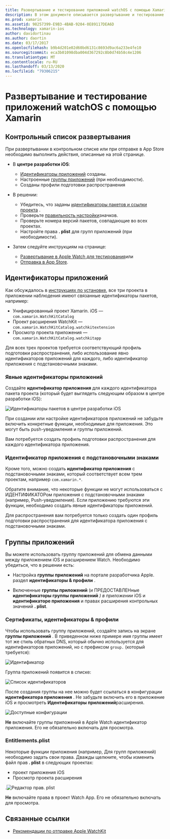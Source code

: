 ```yaml
---
title: Развертывание и тестирование приложений watchOS с помощью Xamarin
description: В этом документе описывается развертывание и тестирование приложений watchOS, созданных с помощью Xamarin. Он содержит контрольный список развертывания, обсуждает явные идентификаторы приложений с подстановочными знаками и рассматривает группы приложений.
ms.prod: xamarin
ms.assetid: 98257399-E9B3-4BAB-9204-0E89117DEA6D
ms.technology: xamarin-ios
author: davidortinau
ms.author: daortin
ms.date: 03/17/2017
ms.openlocfilehash: b9b4d201e02d60bd6131c8693d9ac6a233e4fe10
ms.sourcegitcommit: eca3b01098dba004d367292c8b0d74b58c4e1206
ms.translationtype: MT
ms.contentlocale: ru-RU
ms.lasthandoff: 03/13/2020
ms.locfileid: "79306215"
---
```

# <a name="deploying-and-testing-watchos-apps-with-xamarin"></a>Развертывание и тестирование приложений watchOS с помощью Xamarin

## <a name="deployment-checklist"></a>Контрольный список развертывания

При развертывании в контрольном списке или при отправке в App Store необходимо выполнить действия, описанные на этой странице.

- В **центре разработки iOS**:
  - [Идентификаторы приложений](#App_IDs) созданы.
  - Настроенные [группы приложений](#App_Groups) (при необходимости).
  - Созданы профили подготовки распространения

- В решении:

  - Убедитесь, что заданы [идентификаторы пакетов и ссылки проекта](~/ios/watchos/get-started/installation.md) .
  - Проверьте [правильность настройки](~/ios/watchos/app-fundamentals/icons.md)значков.
  - Проверьте номера версий пакетов, совпадающие во всех проектах.
  - Настройте права **. plist** для групп приложений (при необходимости).

- Затем следуйте инструкциям на странице:
  - [Развертывание в Apple Watch для тестирования](~/ios/watchos/deploy-test/device.md)или
  - [Отправка в App Store](~/ios/watchos/deploy-test/appstore.md).

<a name="App_IDs"/>

## <a name="app-ids"></a>Идентификаторы приложений

Как обсуждалось в [инструкциях по установке](~/ios/watchos/get-started/installation.md), все три проекта в приложении наблюдения имеют связанные идентификаторы пакетов, например:

- Унифицированный проект Xamarin. iOS — `com.xamarin.WatchKitCatalog`
- Проект расширения WatchKit — `com.xamarin.WatchKitCatalog.watchkitextension`
- Просмотр проекта приложения — `com.xamarin.WatchKitCatalog.watchkitapp`

Для всех трех проектов требуется соответствующий профиль подготовки распространения, либо использование явно идентификаторов приложений для каждого, либо идентификатор приложения с подстановочными знаками.

### <a name="explicit-app-ids"></a>Явные идентификаторы приложений

Создайте **идентификатор приложения** для каждого идентификатора пакета проекта (который будет выглядеть следующим образом в центре разработки iOS):

![Идентификаторы пакетов в центре разработки iOS](images/appids-specific-sml.png)

При создании или настройке идентификаторов приложений не забудьте включить конкретные функции, необходимые для приложения. Это могут быть push-уведомления и группы приложений.

Вам потребуется создать профиль подготовки распространения для каждого идентификатора приложения.

### <a name="wildcard-app-id"></a>Идентификатор приложения с подстановочными знаками

Кроме того, можно создать **идентификатор приложения** с подстановочными знаками, который соответствует всем трем проектам, например `com.xamarin.*`.

Обратите внимание, что некоторые функции не могут использоваться с ИДЕНТИФИКАТОРом приложения с подстановочными знаками (например, Push-уведомления). Если приложению требуются эти функции, необходимо создать явные идентификаторы приложений.

Для распространения вам потребуется только создать один профиль подготовки распространения для идентификатора приложения с подстановочными знаками.

<a name="App_Groups" />

## <a name="app-groups"></a>Группы приложений

Вы можете использовать группу приложений для обмена данными между приложением iOS и расширением Watch. Необходимо убедиться, что в решении есть:

- Настройка **группы приложений** на портале разработчика Apple. раздел **идентификаторы & профили** .

- Включенные **группы приложений** (и ПРЕДОСТАВЛЕНные **идентификаторы группы приложений** *) в приложении* iOS и **идентификаторе приложения** и правах расширения контрольных значений **. plist**.

### <a name="certificates-identifiers--profiles"></a>Сертификаты, идентификаторы & профили

Чтобы использовать группу приложений, создайте запись на экране **группы приложений** . В приведенном ниже примере имя группы имеет тот же стиль обратных DNS, который обычно используется для идентификаторов приложений, но с префиксом `group.` (который требуется):

![Идентификатор](images/appgroups-new-sml.png)

Группа приложений появится в списке:

![Список идентификаторов](images/appgroups-setup-sml.png)

После создания группы на нее можно будет ссылаться в конфигурации **идентификатора приложения** . Не забудьте включить его в приложение iOS и просмотреть **Идентификаторы приложений**расширения.

![Доступные конфигурации](images/appgroups-sml.png)

**Не** включайте группы приложений в Apple Watch идентификатор приложения. Его не обязательно включать для просмотра.

### <a name="entitlementsplist"></a>Entitlements.plist

Некоторые функции приложения (например, Для групп приложений) необходимо задать свои права.
Дважды щелкните, чтобы изменить файл прав **. plist** в следующих проектах:

- проект приложения iOS
- Просмотр проекта расширения

.![Редактор прав. plist](images/entitlements-plist-sml.png)

**Не** включайте права в проект Watch App. Его не обязательно включать для просмотра.

## <a name="related-links"></a>Связанные ссылки

- [Рекомендации по отправке Apple WatchKit](https://developer.apple.com/app-store/watch/)
